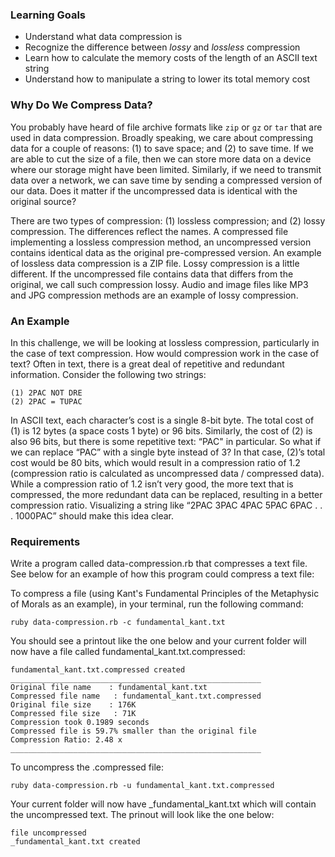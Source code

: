 ### Learning Goals

* Understand what data compression is
* Recognize the difference between *lossy* and *lossless* compression
* Learn how to calculate the memory costs of the length of an ASCII text string
* Understand how to manipulate a string to lower its total memory cost

### Why Do We Compress Data?

You probably have heard of file archive formats like `zip` or `gz` or `tar` that are used in data compression. Broadly speaking, we care about compressing data for a couple of reasons: (1) to save space; and (2) to save time. If we are able to cut the size of a file, then we can store more data on a device where our storage might have been limited. Similarly, if we need to transmit data over a network, we can save time by sending a compressed version of our data. Does it matter if the uncompressed data is identical with the original source?

There are two types of compression: (1) lossless compression; and (2) lossy compression. The differences reflect the names. A compressed file implementing a lossless compression method, an uncompressed version contains identical data as the original pre-compressed version. An example of lossless data compression is a ZIP file. Lossy compression is a little different. If the uncompressed file contains data that differs from the original, we call such compression lossy. Audio and image files like MP3 and JPG compression methods are an example of lossy compression.

### An Example

In this challenge, we will be looking at lossless compression, particularly in the case of text compression. How would compression work in the case of text? Often in text, there is a great deal of repetitive and redundant information. Consider the following two strings:

```
(1) 2PAC NOT DRE
(2) 2PAC = TUPAC
```

In ASCII text, each character’s cost is a single 8-bit byte. The total cost of (1) is 12 bytes (a space costs 1 byte) or 96 bits. Similarly, the cost of (2) is also 96 bits, but there is some repetitive text: “PAC" in particular. So what if we can replace “PAC” with a single byte instead of 3? In that case, (2)’s total cost would be 80 bits, which would result in a compression ratio of 1.2 (compression ratio is calculated as uncompressed data / compressed data). While a compression ratio of 1.2 isn’t very good, the more text that is compressed, the more redundant data can be replaced, resulting in a better compression ratio. Visualizing a string like “2PAC 3PAC 4PAC 5PAC 6PAC . . . 1000PAC” should make this idea clear.

### Requirements

Write a program called data-compression.rb that compresses a text file. See below for an example of how this program could compress a text file:

To compress a file (using Kant's Fundamental Principles of the Metaphysic of Morals as an example), in your terminal, run the following command:
```
ruby data-compression.rb -c fundamental_kant.txt
```
You should see a printout like the one below and your current folder will now have a file called fundamental_kant.txt.compressed:
```
fundamental_kant.txt.compressed created
________________________________________________________
Original file name    : fundamental_kant.txt
Compressed file name   : fundamental_kant.txt.compressed
Original file size    : 176K
Compressed file size   : 71K
Compression took 0.1989 seconds
Compressed file is 59.7% smaller than the original file
Compression Ratio: 2.48 x
________________________________________________________
```
To uncompress the .compressed file:
```
ruby data-compression.rb -u fundamental_kant.txt.compressed
```
Your current folder will now have _fundamental_kant.txt which will contain the uncompressed text.
The prinout will look like the one below:
```
file uncompressed
_fundamental_kant.txt created
```
